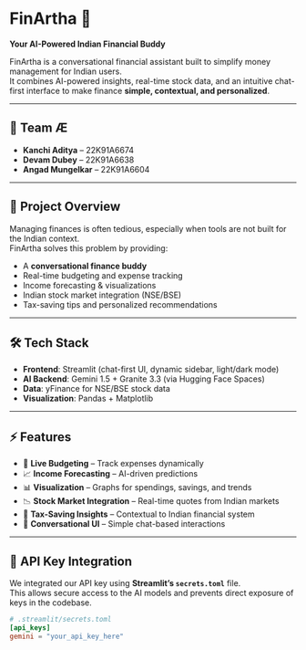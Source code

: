 # FinArtha 💸  
**Your AI-Powered Indian Financial Buddy**  

FinArtha is a conversational financial assistant built to simplify money management for Indian users.  
It combines AI-powered insights, real-time stock data, and an intuitive chat-first interface to make finance **simple, contextual, and personalized**.  

---

## 🚀 Team Æ  
- **Kanchi Aditya** – 22K91A6674  
- **Devam Dubey** – 22K91A6638  
- **Angad Mungelkar** – 22K91A6604  

---

## 📖 Project Overview  

Managing finances is often tedious, especially when tools are not built for the Indian context.  
FinArtha solves this problem by providing:  
- A **conversational finance buddy**  
- Real-time budgeting and expense tracking  
- Income forecasting & visualizations  
- Indian stock market integration (NSE/BSE)  
- Tax-saving tips and personalized recommendations  

---

## 🛠️ Tech Stack  

- **Frontend**: Streamlit (chat-first UI, dynamic sidebar, light/dark mode)  
- **AI Backend**: Gemini 1.5 + Granite 3.3 (via Hugging Face Spaces)  
- **Data**: yFinance for NSE/BSE stock data  
- **Visualization**: Pandas + Matplotlib  

---

## ⚡ Features  

- 💸 **Live Budgeting** – Track expenses dynamically  
- 📈 **Income Forecasting** – AI-driven predictions  
- 📊 **Visualization** – Graphs for spendings, savings, and trends  
- 📉 **Stock Market Integration** – Real-time quotes from Indian markets  
- 🧾 **Tax-Saving Insights** – Contextual to Indian financial system  
- 🔄 **Conversational UI** – Simple chat-based interactions  

---

## 🔑 API Key Integration  

We integrated our API key using **Streamlit’s `secrets.toml`** file.  
This allows secure access to the AI models and prevents direct exposure of keys in the codebase.  

```toml
# .streamlit/secrets.toml
[api_keys]
gemini = "your_api_key_here"
